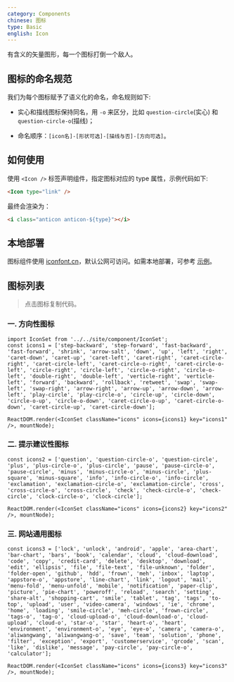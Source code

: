 ```yaml
---
category: Components
chinese: 图标
type: Basic
english: Icon
---
```


有含义的矢量图形，每一个图标打倒一个敌人。

## 图标的命名规范

我们为每个图标赋予了语义化的命名，命名规则如下:

- 实心和描线图标保持同名，用 `-o` 来区分，比如 `question-circle`(实心) 和 `question-circle-o`(描线)；

- 命名顺序：`[icon名]-[形状可选]-[描线与否]-[方向可选]`。

## 如何使用

使用 `<Icon />` 标签声明组件，指定图标对应的 type 属性，示例代码如下:

```html
<Icon type="link" />
```

最终会渲染为：

```html
<i class="anticon anticon-${type}"></i>
```

## 本地部署

图标组件使用 [iconfont.cn](http://iconfont.cn)，默认公网可访问。如需本地部署，可参考 [示例](https://github.com/ant-design/antd-init/tree/master/examples/local-iconfont)。

## 图标列表

> 点击图标复制代码。

### 一. 方向性图标

```__react
import IconSet from '../../site/component/IconSet';
const icons1 = ['step-backward', 'step-forward', 'fast-backward', 'fast-forward', 'shrink', 'arrow-salt', 'down', 'up', 'left', 'right', 'caret-down', 'caret-up', 'caret-left', 'caret-right', 'caret-circle-right', 'caret-circle-left', 'caret-circle-o-right', 'caret-circle-o-left', 'circle-right', 'circle-left', 'circle-o-right', 'circle-o-left', 'double-right', 'double-left', 'verticle-right', 'verticle-left', 'forward', 'backward', 'rollback', 'retweet', 'swap', 'swap-left', 'swap-right', 'arrow-right', 'arrow-up', 'arrow-down', 'arrow-left', 'play-circle', 'play-circle-o', 'circle-up', 'circle-down', 'circle-o-up', 'circle-o-down', 'caret-circle-o-up', 'caret-circle-o-down', 'caret-circle-up', 'caret-circle-down'];

ReactDOM.render(<IconSet className="icons" icons={icons1} key="icons1" />, mountNode);
```

### 二. 提示建议性图标

```__react
const icons2 = ['question', 'question-circle-o', 'question-circle', 'plus', 'plus-circle-o', 'plus-circle', 'pause', 'pause-circle-o', 'pause-circle', 'minus', 'minus-circle-o', 'minus-circle', 'plus-square', 'minus-square', 'info', 'info-circle-o', 'info-circle', 'exclamation', 'exclamation-circle-o', 'exclamation-circle', 'cross', 'cross-circle-o', 'cross-circle', 'check', 'check-circle-o', 'check-circle', 'clock-circle-o', 'clock-circle'];

ReactDOM.render(<IconSet className="icons" icons={icons2} key="icons2" />, mountNode);
```

### 三. 网站通用图标

```__react
const icons3 = ['lock', 'unlock', 'android', 'apple', 'area-chart', 'bar-chart', 'bars', 'book', 'calendar', 'cloud', 'cloud-download', 'code', 'copy', 'credit-card', 'delete', 'desktop', 'download', 'edit', 'ellipsis', 'file', 'file-text', 'file-unknown', 'folder', 'folder-open', 'github', 'hdd', 'frown', 'meh', 'inbox', 'laptop', 'appstore-o', 'appstore', 'line-chart', 'link', 'logout', 'mail', 'menu-fold', 'menu-unfold', 'mobile', 'notification', 'paper-clip', 'picture', 'pie-chart', 'poweroff', 'reload', 'search', 'setting', 'share-alt', 'shopping-cart', 'smile', 'tablet', 'tag', 'tags', 'to-top', 'upload', 'user', 'video-camera', 'windows', 'ie', 'chrome', 'home', 'loading', 'smile-circle', 'meh-circle', 'frown-circle', 'tags-o', 'tag-o', 'cloud-upload-o', 'cloud-download-o', 'cloud-upload', 'cloud-o', 'star-o', 'star', 'heart-o', 'heart', 'environment', 'environment-o', 'eye', 'eye-o', 'camera', 'camera-o', 'aliwangwang', 'aliwangwang-o', 'save', 'team', 'solution', 'phone', 'filter', 'exception', 'export', 'customerservice', 'qrcode', 'scan', 'like', 'dislike', 'message', 'pay-circle', 'pay-circle-o', 'calculator'];

ReactDOM.render(<IconSet className="icons" icons={icons3} key="icons3" />, mountNode);
```


<style>
.markdown .icons {
  width: 100%;
}
ul.anticons-list {
  margin: 20px 0;
  list-style: none;
  overflow: hidden;
}
ul.anticons-list li {
  float: left;
  margin: 6px 6px 6px 0;
  width: 145px;
  text-align: center;
  list-style: none;
  cursor: pointer;
  height: 100px;
  color: #5C6B77;
  transition: all 0.2s ease;
  position: relative;
  padding-top: 10px;
}
ul.anticons-list li:hover {
  background-color: #4BB8FF;
  color: #fff;
  border-radius: 4px;
}
ul.anticons-list li.copied:hover {
  color: rgba(255,255,255,0.2);
}
ul.anticons-list li:after {
  position: absolute;
  top: 10px;
  left: 0;
  height: 100%;
  width: 100%;
  content: "Copied!";
  text-align: center;
  line-height: 110px;
  color: #fff;
  transition: all 0.3s cubic-bezier(0.18, 0.89, 0.32, 1.28);
  opacity: 0;
}
ul.anticons-list li.copied:after {
  opacity: 1;
  top: 0;
}
.anticon {
  font-size: 26px;
  margin: 12px 0 16px;
}
.anticon-class {
  display: block;
  text-align: center;
  transform: scale(0.83);
  font-family: Consolas;
  white-space: nowrap;
}
</style>
